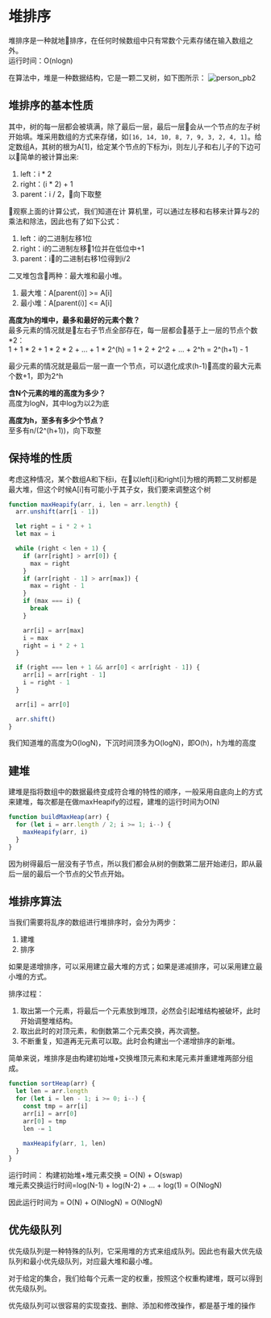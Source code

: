 # 堆排序
堆排序是一种就地排序，在任何时候数组中只有常数个元素存储在输入数组之外。  
运行时间：O(nlogn)

在算法中，堆是一种数据结构，它是一颗二叉树，如下图所示：
![person_pb2](../images/堆1.jpeg)

## 堆排序的基本性质
其中，树的每一层都会被填满，除了最后一层，最后一层会从一个节点的左子树开始填。堆采用数组的方式来存储，如`[16, 14, 10, 8, 7, 9, 3, 2, 4, 1]`。给定数组A，其树的根为A[1]，给定某个节点的下标为i，则左儿子和右儿子的下边可以简单的被计算出来:
1. left：i * 2
2. right：(i * 2) + 1
3. parent：i / 2，向下取整

观察上面的计算公式，我们知道在计           算机里，可以通过左移和右移来计算与2的乘法和除法，因此也有了如下公式：
1. left：i的二进制左移1位
1. right：i的二进制左移1位并在低位中+1
1. parent：i的二进制右移1位得到i/2

二叉堆包含两种：最大堆和最小堆。
1. 最大堆：A[parent(i)] >= A[i]
1. 最小堆：A[parent(i)] <= A[i]

**高度为h的堆中，最多和最好的元素个数？**  
最多元素的情况就是左右子节点全部存在，每一层都会基于上一层的节点个数*2：  
1 + 1 * 2 + 1 * 2 * 2 + ... + 1 * 2^(h) = 1 + 2 + 2^2 + ... + 2^h = 2^(h+1) - 1

最少元素的情况就是最后一层一直一个节点，可以退化成求(h-1)高度的最大元素个数+1，即为2^h

**含N个元素的堆的高度为多少？**  
高度为logN，其中log为以2为底

**高度为h，至多有多少个节点？**  
至多有n/(2^(h+1))，向下取整

## 保持堆的性质
考虑这种情况，某个数组A和下标i，在以left[i]和right[i]为根的两颗二叉树都是最大堆，但这个时候A[i]有可能小于其子女，我们要来调整这个树

```javascript
function maxHeapify(arr, i, len = arr.length) {
  arr.unshift(arr[i - 1])

  let right = i * 2 + 1
  let max = i

  while (right < len + 1) {
    if (arr[right] > arr[0]) {
      max = right
    }
    if (arr[right - 1] > arr[max]) {
      max = right - 1
    }
    if (max === i) {
      break
    }

    arr[i] = arr[max]
    i = max
    right = i * 2 + 1
  }

  if (right === len + 1 && arr[0] < arr[right - 1]) {
    arr[i] = arr[right - 1]
    i = right - 1
  }

  arr[i] = arr[0]

  arr.shift()
}
```

我们知道堆的高度为O(logN)，下沉时间顶多为O(logN)，即O(h)，h为堆的高度

## 建堆
建堆是指将数组中的数据最终变成符合堆的特性的顺序，一般采用自底向上的方式来建堆，每次都是在做maxHeapify的过程，建堆的运行时间为O(N)
```javascript
function buildMaxHeap(arr) {
  for (let i = arr.length / 2; i >= 1; i--) {
    maxHeapify(arr, i)
  }
}
```
因为树得最后一层没有子节点，所以我们都会从树的倒数第二层开始递归，即从最后一层的最后一个节点的父节点开始。

## 堆排序算法
当我们需要将乱序的数组进行堆排序时，会分为两步：
1. 建堆
2. 排序

如果是递增排序，可以采用建立最大堆的方式；如果是递减排序，可以采用建立最小堆的方式。

排序过程：
1. 取出第一个元素，将最后一个元素放到堆顶，必然会引起堆结构被破坏，此时开始调整堆结构。
2. 取出此时的对顶元素，和倒数第二个元素交换，再次调整。
3. 不断重复，知道再无元素可以取。此时会构建出一个递增排序的新堆。

简单来说，堆排序是由构建初始堆+交换堆顶元素和末尾元素并重建堆两部分组成。

```javascript
function sortHeap(arr) {
  let len = arr.length
  for (let i = len - 1; i >= 0; i--) {
    const tmp = arr[i]
    arr[i] = arr[0]
    arr[0] = tmp
    len -= 1
    
    maxHeapify(arr, 1, len)
  }
}
```
运行时间：
构建初始堆+堆元素交换 = O(N) + O(swap)  
堆元素交换运行时间=log(N-1) + log(N-2) + ... + log(1) = O(NlogN)

因此运行时间为 = O(N) + O(NlogN) = O(NlogN)

## 优先级队列
优先级队列是一种特殊的队列，它采用堆的方式来组成队列。因此也有最大优先级队列和最小优先级队列，对应最大堆和最小堆。

对于给定的集合，我们给每个元素一定的权重，按照这个权重构建堆，既可以得到优先级队列。

优先级队列可以很容易的实现查找、删除、添加和修改操作，都是基于堆的操作
